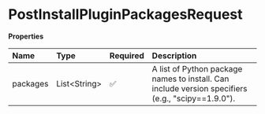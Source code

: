 # PostInstallPluginPackagesRequest

**Properties**

| Name     | Type           | Required | Description                                                                                       |
| :------- | :------------- | :------- | :------------------------------------------------------------------------------------------------ |
| packages | List\<String\> | ✅       | A list of Python package names to install. Can include version specifiers (e.g., "scipy==1.9.0"). |

<!-- This file was generated by liblab | https://liblab.com/ -->
